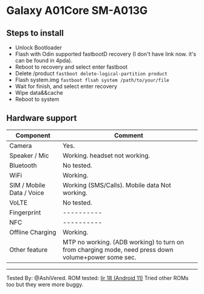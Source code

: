# Galaxy A01Core SM-A013G

## Steps to install

* Unlock Bootloader
* Flash with Odin supported fastbootD recovery (I don't have link now. it's can be found in 4pda). 
* Reboot to recovery and select enter fastboot
* Delete /product `fastboot delete-logical-partition product`
* Flash system.img `fastboot flsah system /path/to/your/file`
* Wait for finish, and select enter recovery
* Wipe data&&cache
* Reboot to system

## Hardware support

| Component                 |      Comment                                              |
|---------------------------|-----------------------------------------------------------|
| Camera                    | Yes.                                                 |
| Speaker / Mic             | Working. headset not working.                                                    |
| Bluetooth                 | No tested.                                                    |
| WiFi                      | Working.                                                   |
| SIM / Mobile Data / Voice | Working (SMS/Calls). Mobile data Not working.                                                    |
| VoLTE                     | No tested.|
| Fingerprint               | ----------                                                    |
| NFC                       | ----------                                                    |
| Offline Charging          | Working.                                                   |
| Other feature             | MTP no working. (ADB working)  to turn on from charging mode, need press down volume+power some sec.                                                |
---

Tested By: @AshiVered.
ROM tested: [lir 18 (Android 11)](https://sourceforge.net/projects/treblerom/files/LiR/2022.03.25/lir-v316-220325-a64-bvZ-lite.img.xz/download) Tried other ROMs too but they were more buggy.